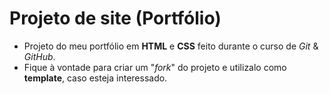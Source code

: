# Projeto de site (Portfólio)

- Projeto do meu portfólio em **HTML** e **CSS** feito durante o curso de *Git* & *GitHub*.
- Fique à vontade para criar um "*fork*" do projeto e utilizalo como **template**, caso esteja interessado.